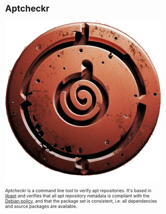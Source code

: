 # Aptcheckr

![aptcheckr logo](Aptcheckr.webp)

_Aptcheckr_ is a command line tool to verify apt repositories.
It's based in [libapt](https://lts-linux.eu/projects/libapt/)
and verifies that all apt repository metadata is compliant with
the [Debian policy](https://www.debian.org/doc/debian-policy/),
and that the package set is consistent, i.e. all dependencies
and source packages are available.
